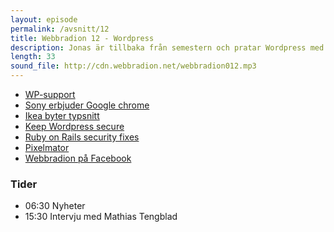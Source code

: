 ```yaml
---
layout: episode
permalink: /avsnitt/12
title: Webbradion 12 - Wordpress
description: Jonas är tillbaka från semestern och pratar Wordpress med Mattias Tengblad. David har letat nyheter som han delar med sig av.
length: 33
sound_file: http://cdn.webbradion.net/webbradion012.mp3
---
```


* [WP-support](http://wp-support.se/)
* [Sony erbjuder Google chrome](http://www.sitepoint.com/blogs/2009/09/04/sony-offer-google-chrome/)
* [Ikea byter typsnitt](http://capdesign.idg.se/2.990/1.242079/darfor-byter-ikea-typsnitt-till-verdana)
* [Keep Wordpress secure](http://wordpress.org/development/2009/09/keep-wordpress-secure/)
* [Ruby on Rails security fixes](http://weblog.rubyonrails.org/2009/9/4/ruby-on-rails-2-3-4)
* [Pixelmator](http://www.pixelmator.com/)
* [Webbradion på Facebook](http://www.facebook.com/pages/Webbradion/147645391856)

### Tider
* 06:30 Nyheter
* 15:30 Intervju med Mathias Tengblad
